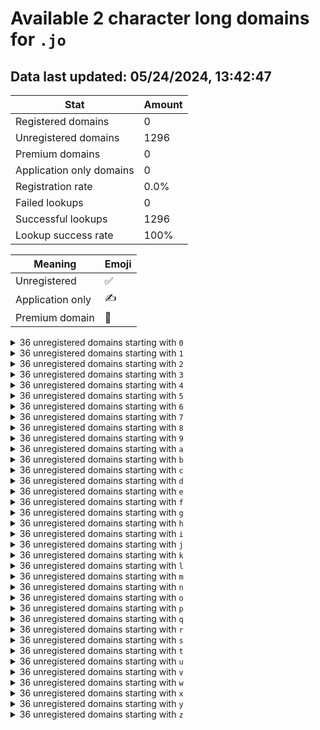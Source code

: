 # Available 2 character long domains for `.jo`

## Data last updated: 05/24/2024, 13:42:47

|Stat|Amount|
|--|--|
|Registered domains|0|
|Unregistered domains|1296|
|Premium domains|0|
|Application only domains|0|
|Registration rate|0.0%|
|Failed lookups|0|
|Successful lookups|1296|
|Lookup success rate|100%|


|Meaning|Emoji|
|--|--|
|Unregistered|:white_check_mark:|
|Application only|:writing_hand:|
|Premium domain|:gem:|

<details>
<summary>36 unregistered domains starting with <bold><code>0</code></bold></summary>

|Type|Domain|
|--|--|
|:white_check_mark:|`00.jo`|
|:white_check_mark:|`01.jo`|
|:white_check_mark:|`02.jo`|
|:white_check_mark:|`03.jo`|
|:white_check_mark:|`04.jo`|
|:white_check_mark:|`05.jo`|
|:white_check_mark:|`06.jo`|
|:white_check_mark:|`07.jo`|
|:white_check_mark:|`08.jo`|
|:white_check_mark:|`09.jo`|
|:white_check_mark:|`0a.jo`|
|:white_check_mark:|`0b.jo`|
|:white_check_mark:|`0c.jo`|
|:white_check_mark:|`0d.jo`|
|:white_check_mark:|`0e.jo`|
|:white_check_mark:|`0f.jo`|
|:white_check_mark:|`0g.jo`|
|:white_check_mark:|`0h.jo`|
|:white_check_mark:|`0i.jo`|
|:white_check_mark:|`0j.jo`|
|:white_check_mark:|`0k.jo`|
|:white_check_mark:|`0l.jo`|
|:white_check_mark:|`0m.jo`|
|:white_check_mark:|`0n.jo`|
|:white_check_mark:|`0o.jo`|
|:white_check_mark:|`0p.jo`|
|:white_check_mark:|`0q.jo`|
|:white_check_mark:|`0r.jo`|
|:white_check_mark:|`0s.jo`|
|:white_check_mark:|`0t.jo`|
|:white_check_mark:|`0u.jo`|
|:white_check_mark:|`0v.jo`|
|:white_check_mark:|`0w.jo`|
|:white_check_mark:|`0x.jo`|
|:white_check_mark:|`0y.jo`|
|:white_check_mark:|`0z.jo`|
</details>
<details>
<summary>36 unregistered domains starting with <bold><code>1</code></bold></summary>

|Type|Domain|
|--|--|
|:white_check_mark:|`10.jo`|
|:white_check_mark:|`11.jo`|
|:white_check_mark:|`12.jo`|
|:white_check_mark:|`13.jo`|
|:white_check_mark:|`14.jo`|
|:white_check_mark:|`15.jo`|
|:white_check_mark:|`16.jo`|
|:white_check_mark:|`17.jo`|
|:white_check_mark:|`18.jo`|
|:white_check_mark:|`19.jo`|
|:white_check_mark:|`1a.jo`|
|:white_check_mark:|`1b.jo`|
|:white_check_mark:|`1c.jo`|
|:white_check_mark:|`1d.jo`|
|:white_check_mark:|`1e.jo`|
|:white_check_mark:|`1f.jo`|
|:white_check_mark:|`1g.jo`|
|:white_check_mark:|`1h.jo`|
|:white_check_mark:|`1i.jo`|
|:white_check_mark:|`1j.jo`|
|:white_check_mark:|`1k.jo`|
|:white_check_mark:|`1l.jo`|
|:white_check_mark:|`1m.jo`|
|:white_check_mark:|`1n.jo`|
|:white_check_mark:|`1o.jo`|
|:white_check_mark:|`1p.jo`|
|:white_check_mark:|`1q.jo`|
|:white_check_mark:|`1r.jo`|
|:white_check_mark:|`1s.jo`|
|:white_check_mark:|`1t.jo`|
|:white_check_mark:|`1u.jo`|
|:white_check_mark:|`1v.jo`|
|:white_check_mark:|`1w.jo`|
|:white_check_mark:|`1x.jo`|
|:white_check_mark:|`1y.jo`|
|:white_check_mark:|`1z.jo`|
</details>
<details>
<summary>36 unregistered domains starting with <bold><code>2</code></bold></summary>

|Type|Domain|
|--|--|
|:white_check_mark:|`20.jo`|
|:white_check_mark:|`21.jo`|
|:white_check_mark:|`22.jo`|
|:white_check_mark:|`23.jo`|
|:white_check_mark:|`24.jo`|
|:white_check_mark:|`25.jo`|
|:white_check_mark:|`26.jo`|
|:white_check_mark:|`27.jo`|
|:white_check_mark:|`28.jo`|
|:white_check_mark:|`29.jo`|
|:white_check_mark:|`2a.jo`|
|:white_check_mark:|`2b.jo`|
|:white_check_mark:|`2c.jo`|
|:white_check_mark:|`2d.jo`|
|:white_check_mark:|`2e.jo`|
|:white_check_mark:|`2f.jo`|
|:white_check_mark:|`2g.jo`|
|:white_check_mark:|`2h.jo`|
|:white_check_mark:|`2i.jo`|
|:white_check_mark:|`2j.jo`|
|:white_check_mark:|`2k.jo`|
|:white_check_mark:|`2l.jo`|
|:white_check_mark:|`2m.jo`|
|:white_check_mark:|`2n.jo`|
|:white_check_mark:|`2o.jo`|
|:white_check_mark:|`2p.jo`|
|:white_check_mark:|`2q.jo`|
|:white_check_mark:|`2r.jo`|
|:white_check_mark:|`2s.jo`|
|:white_check_mark:|`2t.jo`|
|:white_check_mark:|`2u.jo`|
|:white_check_mark:|`2v.jo`|
|:white_check_mark:|`2w.jo`|
|:white_check_mark:|`2x.jo`|
|:white_check_mark:|`2y.jo`|
|:white_check_mark:|`2z.jo`|
</details>
<details>
<summary>36 unregistered domains starting with <bold><code>3</code></bold></summary>

|Type|Domain|
|--|--|
|:white_check_mark:|`30.jo`|
|:white_check_mark:|`31.jo`|
|:white_check_mark:|`32.jo`|
|:white_check_mark:|`33.jo`|
|:white_check_mark:|`34.jo`|
|:white_check_mark:|`35.jo`|
|:white_check_mark:|`36.jo`|
|:white_check_mark:|`37.jo`|
|:white_check_mark:|`38.jo`|
|:white_check_mark:|`39.jo`|
|:white_check_mark:|`3a.jo`|
|:white_check_mark:|`3b.jo`|
|:white_check_mark:|`3c.jo`|
|:white_check_mark:|`3d.jo`|
|:white_check_mark:|`3e.jo`|
|:white_check_mark:|`3f.jo`|
|:white_check_mark:|`3g.jo`|
|:white_check_mark:|`3h.jo`|
|:white_check_mark:|`3i.jo`|
|:white_check_mark:|`3j.jo`|
|:white_check_mark:|`3k.jo`|
|:white_check_mark:|`3l.jo`|
|:white_check_mark:|`3m.jo`|
|:white_check_mark:|`3n.jo`|
|:white_check_mark:|`3o.jo`|
|:white_check_mark:|`3p.jo`|
|:white_check_mark:|`3q.jo`|
|:white_check_mark:|`3r.jo`|
|:white_check_mark:|`3s.jo`|
|:white_check_mark:|`3t.jo`|
|:white_check_mark:|`3u.jo`|
|:white_check_mark:|`3v.jo`|
|:white_check_mark:|`3w.jo`|
|:white_check_mark:|`3x.jo`|
|:white_check_mark:|`3y.jo`|
|:white_check_mark:|`3z.jo`|
</details>
<details>
<summary>36 unregistered domains starting with <bold><code>4</code></bold></summary>

|Type|Domain|
|--|--|
|:white_check_mark:|`40.jo`|
|:white_check_mark:|`41.jo`|
|:white_check_mark:|`42.jo`|
|:white_check_mark:|`43.jo`|
|:white_check_mark:|`44.jo`|
|:white_check_mark:|`45.jo`|
|:white_check_mark:|`46.jo`|
|:white_check_mark:|`47.jo`|
|:white_check_mark:|`48.jo`|
|:white_check_mark:|`49.jo`|
|:white_check_mark:|`4a.jo`|
|:white_check_mark:|`4b.jo`|
|:white_check_mark:|`4c.jo`|
|:white_check_mark:|`4d.jo`|
|:white_check_mark:|`4e.jo`|
|:white_check_mark:|`4f.jo`|
|:white_check_mark:|`4g.jo`|
|:white_check_mark:|`4h.jo`|
|:white_check_mark:|`4i.jo`|
|:white_check_mark:|`4j.jo`|
|:white_check_mark:|`4k.jo`|
|:white_check_mark:|`4l.jo`|
|:white_check_mark:|`4m.jo`|
|:white_check_mark:|`4n.jo`|
|:white_check_mark:|`4o.jo`|
|:white_check_mark:|`4p.jo`|
|:white_check_mark:|`4q.jo`|
|:white_check_mark:|`4r.jo`|
|:white_check_mark:|`4s.jo`|
|:white_check_mark:|`4t.jo`|
|:white_check_mark:|`4u.jo`|
|:white_check_mark:|`4v.jo`|
|:white_check_mark:|`4w.jo`|
|:white_check_mark:|`4x.jo`|
|:white_check_mark:|`4y.jo`|
|:white_check_mark:|`4z.jo`|
</details>
<details>
<summary>36 unregistered domains starting with <bold><code>5</code></bold></summary>

|Type|Domain|
|--|--|
|:white_check_mark:|`50.jo`|
|:white_check_mark:|`51.jo`|
|:white_check_mark:|`52.jo`|
|:white_check_mark:|`53.jo`|
|:white_check_mark:|`54.jo`|
|:white_check_mark:|`55.jo`|
|:white_check_mark:|`56.jo`|
|:white_check_mark:|`57.jo`|
|:white_check_mark:|`58.jo`|
|:white_check_mark:|`59.jo`|
|:white_check_mark:|`5a.jo`|
|:white_check_mark:|`5b.jo`|
|:white_check_mark:|`5c.jo`|
|:white_check_mark:|`5d.jo`|
|:white_check_mark:|`5e.jo`|
|:white_check_mark:|`5f.jo`|
|:white_check_mark:|`5g.jo`|
|:white_check_mark:|`5h.jo`|
|:white_check_mark:|`5i.jo`|
|:white_check_mark:|`5j.jo`|
|:white_check_mark:|`5k.jo`|
|:white_check_mark:|`5l.jo`|
|:white_check_mark:|`5m.jo`|
|:white_check_mark:|`5n.jo`|
|:white_check_mark:|`5o.jo`|
|:white_check_mark:|`5p.jo`|
|:white_check_mark:|`5q.jo`|
|:white_check_mark:|`5r.jo`|
|:white_check_mark:|`5s.jo`|
|:white_check_mark:|`5t.jo`|
|:white_check_mark:|`5u.jo`|
|:white_check_mark:|`5v.jo`|
|:white_check_mark:|`5w.jo`|
|:white_check_mark:|`5x.jo`|
|:white_check_mark:|`5y.jo`|
|:white_check_mark:|`5z.jo`|
</details>
<details>
<summary>36 unregistered domains starting with <bold><code>6</code></bold></summary>

|Type|Domain|
|--|--|
|:white_check_mark:|`60.jo`|
|:white_check_mark:|`61.jo`|
|:white_check_mark:|`62.jo`|
|:white_check_mark:|`63.jo`|
|:white_check_mark:|`64.jo`|
|:white_check_mark:|`65.jo`|
|:white_check_mark:|`66.jo`|
|:white_check_mark:|`67.jo`|
|:white_check_mark:|`68.jo`|
|:white_check_mark:|`69.jo`|
|:white_check_mark:|`6a.jo`|
|:white_check_mark:|`6b.jo`|
|:white_check_mark:|`6c.jo`|
|:white_check_mark:|`6d.jo`|
|:white_check_mark:|`6e.jo`|
|:white_check_mark:|`6f.jo`|
|:white_check_mark:|`6g.jo`|
|:white_check_mark:|`6h.jo`|
|:white_check_mark:|`6i.jo`|
|:white_check_mark:|`6j.jo`|
|:white_check_mark:|`6k.jo`|
|:white_check_mark:|`6l.jo`|
|:white_check_mark:|`6m.jo`|
|:white_check_mark:|`6n.jo`|
|:white_check_mark:|`6o.jo`|
|:white_check_mark:|`6p.jo`|
|:white_check_mark:|`6q.jo`|
|:white_check_mark:|`6r.jo`|
|:white_check_mark:|`6s.jo`|
|:white_check_mark:|`6t.jo`|
|:white_check_mark:|`6u.jo`|
|:white_check_mark:|`6v.jo`|
|:white_check_mark:|`6w.jo`|
|:white_check_mark:|`6x.jo`|
|:white_check_mark:|`6y.jo`|
|:white_check_mark:|`6z.jo`|
</details>
<details>
<summary>36 unregistered domains starting with <bold><code>7</code></bold></summary>

|Type|Domain|
|--|--|
|:white_check_mark:|`70.jo`|
|:white_check_mark:|`71.jo`|
|:white_check_mark:|`72.jo`|
|:white_check_mark:|`73.jo`|
|:white_check_mark:|`74.jo`|
|:white_check_mark:|`75.jo`|
|:white_check_mark:|`76.jo`|
|:white_check_mark:|`77.jo`|
|:white_check_mark:|`78.jo`|
|:white_check_mark:|`79.jo`|
|:white_check_mark:|`7a.jo`|
|:white_check_mark:|`7b.jo`|
|:white_check_mark:|`7c.jo`|
|:white_check_mark:|`7d.jo`|
|:white_check_mark:|`7e.jo`|
|:white_check_mark:|`7f.jo`|
|:white_check_mark:|`7g.jo`|
|:white_check_mark:|`7h.jo`|
|:white_check_mark:|`7i.jo`|
|:white_check_mark:|`7j.jo`|
|:white_check_mark:|`7k.jo`|
|:white_check_mark:|`7l.jo`|
|:white_check_mark:|`7m.jo`|
|:white_check_mark:|`7n.jo`|
|:white_check_mark:|`7o.jo`|
|:white_check_mark:|`7p.jo`|
|:white_check_mark:|`7q.jo`|
|:white_check_mark:|`7r.jo`|
|:white_check_mark:|`7s.jo`|
|:white_check_mark:|`7t.jo`|
|:white_check_mark:|`7u.jo`|
|:white_check_mark:|`7v.jo`|
|:white_check_mark:|`7w.jo`|
|:white_check_mark:|`7x.jo`|
|:white_check_mark:|`7y.jo`|
|:white_check_mark:|`7z.jo`|
</details>
<details>
<summary>36 unregistered domains starting with <bold><code>8</code></bold></summary>

|Type|Domain|
|--|--|
|:white_check_mark:|`80.jo`|
|:white_check_mark:|`81.jo`|
|:white_check_mark:|`82.jo`|
|:white_check_mark:|`83.jo`|
|:white_check_mark:|`84.jo`|
|:white_check_mark:|`85.jo`|
|:white_check_mark:|`86.jo`|
|:white_check_mark:|`87.jo`|
|:white_check_mark:|`88.jo`|
|:white_check_mark:|`89.jo`|
|:white_check_mark:|`8a.jo`|
|:white_check_mark:|`8b.jo`|
|:white_check_mark:|`8c.jo`|
|:white_check_mark:|`8d.jo`|
|:white_check_mark:|`8e.jo`|
|:white_check_mark:|`8f.jo`|
|:white_check_mark:|`8g.jo`|
|:white_check_mark:|`8h.jo`|
|:white_check_mark:|`8i.jo`|
|:white_check_mark:|`8j.jo`|
|:white_check_mark:|`8k.jo`|
|:white_check_mark:|`8l.jo`|
|:white_check_mark:|`8m.jo`|
|:white_check_mark:|`8n.jo`|
|:white_check_mark:|`8o.jo`|
|:white_check_mark:|`8p.jo`|
|:white_check_mark:|`8q.jo`|
|:white_check_mark:|`8r.jo`|
|:white_check_mark:|`8s.jo`|
|:white_check_mark:|`8t.jo`|
|:white_check_mark:|`8u.jo`|
|:white_check_mark:|`8v.jo`|
|:white_check_mark:|`8w.jo`|
|:white_check_mark:|`8x.jo`|
|:white_check_mark:|`8y.jo`|
|:white_check_mark:|`8z.jo`|
</details>
<details>
<summary>36 unregistered domains starting with <bold><code>9</code></bold></summary>

|Type|Domain|
|--|--|
|:white_check_mark:|`90.jo`|
|:white_check_mark:|`91.jo`|
|:white_check_mark:|`92.jo`|
|:white_check_mark:|`93.jo`|
|:white_check_mark:|`94.jo`|
|:white_check_mark:|`95.jo`|
|:white_check_mark:|`96.jo`|
|:white_check_mark:|`97.jo`|
|:white_check_mark:|`98.jo`|
|:white_check_mark:|`99.jo`|
|:white_check_mark:|`9a.jo`|
|:white_check_mark:|`9b.jo`|
|:white_check_mark:|`9c.jo`|
|:white_check_mark:|`9d.jo`|
|:white_check_mark:|`9e.jo`|
|:white_check_mark:|`9f.jo`|
|:white_check_mark:|`9g.jo`|
|:white_check_mark:|`9h.jo`|
|:white_check_mark:|`9i.jo`|
|:white_check_mark:|`9j.jo`|
|:white_check_mark:|`9k.jo`|
|:white_check_mark:|`9l.jo`|
|:white_check_mark:|`9m.jo`|
|:white_check_mark:|`9n.jo`|
|:white_check_mark:|`9o.jo`|
|:white_check_mark:|`9p.jo`|
|:white_check_mark:|`9q.jo`|
|:white_check_mark:|`9r.jo`|
|:white_check_mark:|`9s.jo`|
|:white_check_mark:|`9t.jo`|
|:white_check_mark:|`9u.jo`|
|:white_check_mark:|`9v.jo`|
|:white_check_mark:|`9w.jo`|
|:white_check_mark:|`9x.jo`|
|:white_check_mark:|`9y.jo`|
|:white_check_mark:|`9z.jo`|
</details>
<details>
<summary>36 unregistered domains starting with <bold><code>a</code></bold></summary>

|Type|Domain|
|--|--|
|:white_check_mark:|`a0.jo`|
|:white_check_mark:|`a1.jo`|
|:white_check_mark:|`a2.jo`|
|:white_check_mark:|`a3.jo`|
|:white_check_mark:|`a4.jo`|
|:white_check_mark:|`a5.jo`|
|:white_check_mark:|`a6.jo`|
|:white_check_mark:|`a7.jo`|
|:white_check_mark:|`a8.jo`|
|:white_check_mark:|`a9.jo`|
|:white_check_mark:|`aa.jo`|
|:white_check_mark:|`ab.jo`|
|:white_check_mark:|`ac.jo`|
|:white_check_mark:|`ad.jo`|
|:white_check_mark:|`ae.jo`|
|:white_check_mark:|`af.jo`|
|:white_check_mark:|`ag.jo`|
|:white_check_mark:|`ah.jo`|
|:white_check_mark:|`ai.jo`|
|:white_check_mark:|`aj.jo`|
|:white_check_mark:|`ak.jo`|
|:white_check_mark:|`al.jo`|
|:white_check_mark:|`am.jo`|
|:white_check_mark:|`an.jo`|
|:white_check_mark:|`ao.jo`|
|:white_check_mark:|`ap.jo`|
|:white_check_mark:|`aq.jo`|
|:white_check_mark:|`ar.jo`|
|:white_check_mark:|`as.jo`|
|:white_check_mark:|`at.jo`|
|:white_check_mark:|`au.jo`|
|:white_check_mark:|`av.jo`|
|:white_check_mark:|`aw.jo`|
|:white_check_mark:|`ax.jo`|
|:white_check_mark:|`ay.jo`|
|:white_check_mark:|`az.jo`|
</details>
<details>
<summary>36 unregistered domains starting with <bold><code>b</code></bold></summary>

|Type|Domain|
|--|--|
|:white_check_mark:|`b0.jo`|
|:white_check_mark:|`b1.jo`|
|:white_check_mark:|`b2.jo`|
|:white_check_mark:|`b3.jo`|
|:white_check_mark:|`b4.jo`|
|:white_check_mark:|`b5.jo`|
|:white_check_mark:|`b6.jo`|
|:white_check_mark:|`b7.jo`|
|:white_check_mark:|`b8.jo`|
|:white_check_mark:|`b9.jo`|
|:white_check_mark:|`ba.jo`|
|:white_check_mark:|`bb.jo`|
|:white_check_mark:|`bc.jo`|
|:white_check_mark:|`bd.jo`|
|:white_check_mark:|`be.jo`|
|:white_check_mark:|`bf.jo`|
|:white_check_mark:|`bg.jo`|
|:white_check_mark:|`bh.jo`|
|:white_check_mark:|`bi.jo`|
|:white_check_mark:|`bj.jo`|
|:white_check_mark:|`bk.jo`|
|:white_check_mark:|`bl.jo`|
|:white_check_mark:|`bm.jo`|
|:white_check_mark:|`bn.jo`|
|:white_check_mark:|`bo.jo`|
|:white_check_mark:|`bp.jo`|
|:white_check_mark:|`bq.jo`|
|:white_check_mark:|`br.jo`|
|:white_check_mark:|`bs.jo`|
|:white_check_mark:|`bt.jo`|
|:white_check_mark:|`bu.jo`|
|:white_check_mark:|`bv.jo`|
|:white_check_mark:|`bw.jo`|
|:white_check_mark:|`bx.jo`|
|:white_check_mark:|`by.jo`|
|:white_check_mark:|`bz.jo`|
</details>
<details>
<summary>36 unregistered domains starting with <bold><code>c</code></bold></summary>

|Type|Domain|
|--|--|
|:white_check_mark:|`c0.jo`|
|:white_check_mark:|`c1.jo`|
|:white_check_mark:|`c2.jo`|
|:white_check_mark:|`c3.jo`|
|:white_check_mark:|`c4.jo`|
|:white_check_mark:|`c5.jo`|
|:white_check_mark:|`c6.jo`|
|:white_check_mark:|`c7.jo`|
|:white_check_mark:|`c8.jo`|
|:white_check_mark:|`c9.jo`|
|:white_check_mark:|`ca.jo`|
|:white_check_mark:|`cb.jo`|
|:white_check_mark:|`cc.jo`|
|:white_check_mark:|`cd.jo`|
|:white_check_mark:|`ce.jo`|
|:white_check_mark:|`cf.jo`|
|:white_check_mark:|`cg.jo`|
|:white_check_mark:|`ch.jo`|
|:white_check_mark:|`ci.jo`|
|:white_check_mark:|`cj.jo`|
|:white_check_mark:|`ck.jo`|
|:white_check_mark:|`cl.jo`|
|:white_check_mark:|`cm.jo`|
|:white_check_mark:|`cn.jo`|
|:white_check_mark:|`co.jo`|
|:white_check_mark:|`cp.jo`|
|:white_check_mark:|`cq.jo`|
|:white_check_mark:|`cr.jo`|
|:white_check_mark:|`cs.jo`|
|:white_check_mark:|`ct.jo`|
|:white_check_mark:|`cu.jo`|
|:white_check_mark:|`cv.jo`|
|:white_check_mark:|`cw.jo`|
|:white_check_mark:|`cx.jo`|
|:white_check_mark:|`cy.jo`|
|:white_check_mark:|`cz.jo`|
</details>
<details>
<summary>36 unregistered domains starting with <bold><code>d</code></bold></summary>

|Type|Domain|
|--|--|
|:white_check_mark:|`d0.jo`|
|:white_check_mark:|`d1.jo`|
|:white_check_mark:|`d2.jo`|
|:white_check_mark:|`d3.jo`|
|:white_check_mark:|`d4.jo`|
|:white_check_mark:|`d5.jo`|
|:white_check_mark:|`d6.jo`|
|:white_check_mark:|`d7.jo`|
|:white_check_mark:|`d8.jo`|
|:white_check_mark:|`d9.jo`|
|:white_check_mark:|`da.jo`|
|:white_check_mark:|`db.jo`|
|:white_check_mark:|`dc.jo`|
|:white_check_mark:|`dd.jo`|
|:white_check_mark:|`de.jo`|
|:white_check_mark:|`df.jo`|
|:white_check_mark:|`dg.jo`|
|:white_check_mark:|`dh.jo`|
|:white_check_mark:|`di.jo`|
|:white_check_mark:|`dj.jo`|
|:white_check_mark:|`dk.jo`|
|:white_check_mark:|`dl.jo`|
|:white_check_mark:|`dm.jo`|
|:white_check_mark:|`dn.jo`|
|:white_check_mark:|`do.jo`|
|:white_check_mark:|`dp.jo`|
|:white_check_mark:|`dq.jo`|
|:white_check_mark:|`dr.jo`|
|:white_check_mark:|`ds.jo`|
|:white_check_mark:|`dt.jo`|
|:white_check_mark:|`du.jo`|
|:white_check_mark:|`dv.jo`|
|:white_check_mark:|`dw.jo`|
|:white_check_mark:|`dx.jo`|
|:white_check_mark:|`dy.jo`|
|:white_check_mark:|`dz.jo`|
</details>
<details>
<summary>36 unregistered domains starting with <bold><code>e</code></bold></summary>

|Type|Domain|
|--|--|
|:white_check_mark:|`e0.jo`|
|:white_check_mark:|`e1.jo`|
|:white_check_mark:|`e2.jo`|
|:white_check_mark:|`e3.jo`|
|:white_check_mark:|`e4.jo`|
|:white_check_mark:|`e5.jo`|
|:white_check_mark:|`e6.jo`|
|:white_check_mark:|`e7.jo`|
|:white_check_mark:|`e8.jo`|
|:white_check_mark:|`e9.jo`|
|:white_check_mark:|`ea.jo`|
|:white_check_mark:|`eb.jo`|
|:white_check_mark:|`ec.jo`|
|:white_check_mark:|`ed.jo`|
|:white_check_mark:|`ee.jo`|
|:white_check_mark:|`ef.jo`|
|:white_check_mark:|`eg.jo`|
|:white_check_mark:|`eh.jo`|
|:white_check_mark:|`ei.jo`|
|:white_check_mark:|`ej.jo`|
|:white_check_mark:|`ek.jo`|
|:white_check_mark:|`el.jo`|
|:white_check_mark:|`em.jo`|
|:white_check_mark:|`en.jo`|
|:white_check_mark:|`eo.jo`|
|:white_check_mark:|`ep.jo`|
|:white_check_mark:|`eq.jo`|
|:white_check_mark:|`er.jo`|
|:white_check_mark:|`es.jo`|
|:white_check_mark:|`et.jo`|
|:white_check_mark:|`eu.jo`|
|:white_check_mark:|`ev.jo`|
|:white_check_mark:|`ew.jo`|
|:white_check_mark:|`ex.jo`|
|:white_check_mark:|`ey.jo`|
|:white_check_mark:|`ez.jo`|
</details>
<details>
<summary>36 unregistered domains starting with <bold><code>f</code></bold></summary>

|Type|Domain|
|--|--|
|:white_check_mark:|`f0.jo`|
|:white_check_mark:|`f1.jo`|
|:white_check_mark:|`f2.jo`|
|:white_check_mark:|`f3.jo`|
|:white_check_mark:|`f4.jo`|
|:white_check_mark:|`f5.jo`|
|:white_check_mark:|`f6.jo`|
|:white_check_mark:|`f7.jo`|
|:white_check_mark:|`f8.jo`|
|:white_check_mark:|`f9.jo`|
|:white_check_mark:|`fa.jo`|
|:white_check_mark:|`fb.jo`|
|:white_check_mark:|`fc.jo`|
|:white_check_mark:|`fd.jo`|
|:white_check_mark:|`fe.jo`|
|:white_check_mark:|`ff.jo`|
|:white_check_mark:|`fg.jo`|
|:white_check_mark:|`fh.jo`|
|:white_check_mark:|`fi.jo`|
|:white_check_mark:|`fj.jo`|
|:white_check_mark:|`fk.jo`|
|:white_check_mark:|`fl.jo`|
|:white_check_mark:|`fm.jo`|
|:white_check_mark:|`fn.jo`|
|:white_check_mark:|`fo.jo`|
|:white_check_mark:|`fp.jo`|
|:white_check_mark:|`fq.jo`|
|:white_check_mark:|`fr.jo`|
|:white_check_mark:|`fs.jo`|
|:white_check_mark:|`ft.jo`|
|:white_check_mark:|`fu.jo`|
|:white_check_mark:|`fv.jo`|
|:white_check_mark:|`fw.jo`|
|:white_check_mark:|`fx.jo`|
|:white_check_mark:|`fy.jo`|
|:white_check_mark:|`fz.jo`|
</details>
<details>
<summary>36 unregistered domains starting with <bold><code>g</code></bold></summary>

|Type|Domain|
|--|--|
|:white_check_mark:|`g0.jo`|
|:white_check_mark:|`g1.jo`|
|:white_check_mark:|`g2.jo`|
|:white_check_mark:|`g3.jo`|
|:white_check_mark:|`g4.jo`|
|:white_check_mark:|`g5.jo`|
|:white_check_mark:|`g6.jo`|
|:white_check_mark:|`g7.jo`|
|:white_check_mark:|`g8.jo`|
|:white_check_mark:|`g9.jo`|
|:white_check_mark:|`ga.jo`|
|:white_check_mark:|`gb.jo`|
|:white_check_mark:|`gc.jo`|
|:white_check_mark:|`gd.jo`|
|:white_check_mark:|`ge.jo`|
|:white_check_mark:|`gf.jo`|
|:white_check_mark:|`gg.jo`|
|:white_check_mark:|`gh.jo`|
|:white_check_mark:|`gi.jo`|
|:white_check_mark:|`gj.jo`|
|:white_check_mark:|`gk.jo`|
|:white_check_mark:|`gl.jo`|
|:white_check_mark:|`gm.jo`|
|:white_check_mark:|`gn.jo`|
|:white_check_mark:|`go.jo`|
|:white_check_mark:|`gp.jo`|
|:white_check_mark:|`gq.jo`|
|:white_check_mark:|`gr.jo`|
|:white_check_mark:|`gs.jo`|
|:white_check_mark:|`gt.jo`|
|:white_check_mark:|`gu.jo`|
|:white_check_mark:|`gv.jo`|
|:white_check_mark:|`gw.jo`|
|:white_check_mark:|`gx.jo`|
|:white_check_mark:|`gy.jo`|
|:white_check_mark:|`gz.jo`|
</details>
<details>
<summary>36 unregistered domains starting with <bold><code>h</code></bold></summary>

|Type|Domain|
|--|--|
|:white_check_mark:|`h0.jo`|
|:white_check_mark:|`h1.jo`|
|:white_check_mark:|`h2.jo`|
|:white_check_mark:|`h3.jo`|
|:white_check_mark:|`h4.jo`|
|:white_check_mark:|`h5.jo`|
|:white_check_mark:|`h6.jo`|
|:white_check_mark:|`h7.jo`|
|:white_check_mark:|`h8.jo`|
|:white_check_mark:|`h9.jo`|
|:white_check_mark:|`ha.jo`|
|:white_check_mark:|`hb.jo`|
|:white_check_mark:|`hc.jo`|
|:white_check_mark:|`hd.jo`|
|:white_check_mark:|`he.jo`|
|:white_check_mark:|`hf.jo`|
|:white_check_mark:|`hg.jo`|
|:white_check_mark:|`hh.jo`|
|:white_check_mark:|`hi.jo`|
|:white_check_mark:|`hj.jo`|
|:white_check_mark:|`hk.jo`|
|:white_check_mark:|`hl.jo`|
|:white_check_mark:|`hm.jo`|
|:white_check_mark:|`hn.jo`|
|:white_check_mark:|`ho.jo`|
|:white_check_mark:|`hp.jo`|
|:white_check_mark:|`hq.jo`|
|:white_check_mark:|`hr.jo`|
|:white_check_mark:|`hs.jo`|
|:white_check_mark:|`ht.jo`|
|:white_check_mark:|`hu.jo`|
|:white_check_mark:|`hv.jo`|
|:white_check_mark:|`hw.jo`|
|:white_check_mark:|`hx.jo`|
|:white_check_mark:|`hy.jo`|
|:white_check_mark:|`hz.jo`|
</details>
<details>
<summary>36 unregistered domains starting with <bold><code>i</code></bold></summary>

|Type|Domain|
|--|--|
|:white_check_mark:|`i0.jo`|
|:white_check_mark:|`i1.jo`|
|:white_check_mark:|`i2.jo`|
|:white_check_mark:|`i3.jo`|
|:white_check_mark:|`i4.jo`|
|:white_check_mark:|`i5.jo`|
|:white_check_mark:|`i6.jo`|
|:white_check_mark:|`i7.jo`|
|:white_check_mark:|`i8.jo`|
|:white_check_mark:|`i9.jo`|
|:white_check_mark:|`ia.jo`|
|:white_check_mark:|`ib.jo`|
|:white_check_mark:|`ic.jo`|
|:white_check_mark:|`id.jo`|
|:white_check_mark:|`ie.jo`|
|:white_check_mark:|`if.jo`|
|:white_check_mark:|`ig.jo`|
|:white_check_mark:|`ih.jo`|
|:white_check_mark:|`ii.jo`|
|:white_check_mark:|`ij.jo`|
|:white_check_mark:|`ik.jo`|
|:white_check_mark:|`il.jo`|
|:white_check_mark:|`im.jo`|
|:white_check_mark:|`in.jo`|
|:white_check_mark:|`io.jo`|
|:white_check_mark:|`ip.jo`|
|:white_check_mark:|`iq.jo`|
|:white_check_mark:|`ir.jo`|
|:white_check_mark:|`is.jo`|
|:white_check_mark:|`it.jo`|
|:white_check_mark:|`iu.jo`|
|:white_check_mark:|`iv.jo`|
|:white_check_mark:|`iw.jo`|
|:white_check_mark:|`ix.jo`|
|:white_check_mark:|`iy.jo`|
|:white_check_mark:|`iz.jo`|
</details>
<details>
<summary>36 unregistered domains starting with <bold><code>j</code></bold></summary>

|Type|Domain|
|--|--|
|:white_check_mark:|`j0.jo`|
|:white_check_mark:|`j1.jo`|
|:white_check_mark:|`j2.jo`|
|:white_check_mark:|`j3.jo`|
|:white_check_mark:|`j4.jo`|
|:white_check_mark:|`j5.jo`|
|:white_check_mark:|`j6.jo`|
|:white_check_mark:|`j7.jo`|
|:white_check_mark:|`j8.jo`|
|:white_check_mark:|`j9.jo`|
|:white_check_mark:|`ja.jo`|
|:white_check_mark:|`jb.jo`|
|:white_check_mark:|`jc.jo`|
|:white_check_mark:|`jd.jo`|
|:white_check_mark:|`je.jo`|
|:white_check_mark:|`jf.jo`|
|:white_check_mark:|`jg.jo`|
|:white_check_mark:|`jh.jo`|
|:white_check_mark:|`ji.jo`|
|:white_check_mark:|`jj.jo`|
|:white_check_mark:|`jk.jo`|
|:white_check_mark:|`jl.jo`|
|:white_check_mark:|`jm.jo`|
|:white_check_mark:|`jn.jo`|
|:white_check_mark:|`jo.jo`|
|:white_check_mark:|`jp.jo`|
|:white_check_mark:|`jq.jo`|
|:white_check_mark:|`jr.jo`|
|:white_check_mark:|`js.jo`|
|:white_check_mark:|`jt.jo`|
|:white_check_mark:|`ju.jo`|
|:white_check_mark:|`jv.jo`|
|:white_check_mark:|`jw.jo`|
|:white_check_mark:|`jx.jo`|
|:white_check_mark:|`jy.jo`|
|:white_check_mark:|`jz.jo`|
</details>
<details>
<summary>36 unregistered domains starting with <bold><code>k</code></bold></summary>

|Type|Domain|
|--|--|
|:white_check_mark:|`k0.jo`|
|:white_check_mark:|`k1.jo`|
|:white_check_mark:|`k2.jo`|
|:white_check_mark:|`k3.jo`|
|:white_check_mark:|`k4.jo`|
|:white_check_mark:|`k5.jo`|
|:white_check_mark:|`k6.jo`|
|:white_check_mark:|`k7.jo`|
|:white_check_mark:|`k8.jo`|
|:white_check_mark:|`k9.jo`|
|:white_check_mark:|`ka.jo`|
|:white_check_mark:|`kb.jo`|
|:white_check_mark:|`kc.jo`|
|:white_check_mark:|`kd.jo`|
|:white_check_mark:|`ke.jo`|
|:white_check_mark:|`kf.jo`|
|:white_check_mark:|`kg.jo`|
|:white_check_mark:|`kh.jo`|
|:white_check_mark:|`ki.jo`|
|:white_check_mark:|`kj.jo`|
|:white_check_mark:|`kk.jo`|
|:white_check_mark:|`kl.jo`|
|:white_check_mark:|`km.jo`|
|:white_check_mark:|`kn.jo`|
|:white_check_mark:|`ko.jo`|
|:white_check_mark:|`kp.jo`|
|:white_check_mark:|`kq.jo`|
|:white_check_mark:|`kr.jo`|
|:white_check_mark:|`ks.jo`|
|:white_check_mark:|`kt.jo`|
|:white_check_mark:|`ku.jo`|
|:white_check_mark:|`kv.jo`|
|:white_check_mark:|`kw.jo`|
|:white_check_mark:|`kx.jo`|
|:white_check_mark:|`ky.jo`|
|:white_check_mark:|`kz.jo`|
</details>
<details>
<summary>36 unregistered domains starting with <bold><code>l</code></bold></summary>

|Type|Domain|
|--|--|
|:white_check_mark:|`l0.jo`|
|:white_check_mark:|`l1.jo`|
|:white_check_mark:|`l2.jo`|
|:white_check_mark:|`l3.jo`|
|:white_check_mark:|`l4.jo`|
|:white_check_mark:|`l5.jo`|
|:white_check_mark:|`l6.jo`|
|:white_check_mark:|`l7.jo`|
|:white_check_mark:|`l8.jo`|
|:white_check_mark:|`l9.jo`|
|:white_check_mark:|`la.jo`|
|:white_check_mark:|`lb.jo`|
|:white_check_mark:|`lc.jo`|
|:white_check_mark:|`ld.jo`|
|:white_check_mark:|`le.jo`|
|:white_check_mark:|`lf.jo`|
|:white_check_mark:|`lg.jo`|
|:white_check_mark:|`lh.jo`|
|:white_check_mark:|`li.jo`|
|:white_check_mark:|`lj.jo`|
|:white_check_mark:|`lk.jo`|
|:white_check_mark:|`ll.jo`|
|:white_check_mark:|`lm.jo`|
|:white_check_mark:|`ln.jo`|
|:white_check_mark:|`lo.jo`|
|:white_check_mark:|`lp.jo`|
|:white_check_mark:|`lq.jo`|
|:white_check_mark:|`lr.jo`|
|:white_check_mark:|`ls.jo`|
|:white_check_mark:|`lt.jo`|
|:white_check_mark:|`lu.jo`|
|:white_check_mark:|`lv.jo`|
|:white_check_mark:|`lw.jo`|
|:white_check_mark:|`lx.jo`|
|:white_check_mark:|`ly.jo`|
|:white_check_mark:|`lz.jo`|
</details>
<details>
<summary>36 unregistered domains starting with <bold><code>m</code></bold></summary>

|Type|Domain|
|--|--|
|:white_check_mark:|`m0.jo`|
|:white_check_mark:|`m1.jo`|
|:white_check_mark:|`m2.jo`|
|:white_check_mark:|`m3.jo`|
|:white_check_mark:|`m4.jo`|
|:white_check_mark:|`m5.jo`|
|:white_check_mark:|`m6.jo`|
|:white_check_mark:|`m7.jo`|
|:white_check_mark:|`m8.jo`|
|:white_check_mark:|`m9.jo`|
|:white_check_mark:|`ma.jo`|
|:white_check_mark:|`mb.jo`|
|:white_check_mark:|`mc.jo`|
|:white_check_mark:|`md.jo`|
|:white_check_mark:|`me.jo`|
|:white_check_mark:|`mf.jo`|
|:white_check_mark:|`mg.jo`|
|:white_check_mark:|`mh.jo`|
|:white_check_mark:|`mi.jo`|
|:white_check_mark:|`mj.jo`|
|:white_check_mark:|`mk.jo`|
|:white_check_mark:|`ml.jo`|
|:white_check_mark:|`mm.jo`|
|:white_check_mark:|`mn.jo`|
|:white_check_mark:|`mo.jo`|
|:white_check_mark:|`mp.jo`|
|:white_check_mark:|`mq.jo`|
|:white_check_mark:|`mr.jo`|
|:white_check_mark:|`ms.jo`|
|:white_check_mark:|`mt.jo`|
|:white_check_mark:|`mu.jo`|
|:white_check_mark:|`mv.jo`|
|:white_check_mark:|`mw.jo`|
|:white_check_mark:|`mx.jo`|
|:white_check_mark:|`my.jo`|
|:white_check_mark:|`mz.jo`|
</details>
<details>
<summary>36 unregistered domains starting with <bold><code>n</code></bold></summary>

|Type|Domain|
|--|--|
|:white_check_mark:|`n0.jo`|
|:white_check_mark:|`n1.jo`|
|:white_check_mark:|`n2.jo`|
|:white_check_mark:|`n3.jo`|
|:white_check_mark:|`n4.jo`|
|:white_check_mark:|`n5.jo`|
|:white_check_mark:|`n6.jo`|
|:white_check_mark:|`n7.jo`|
|:white_check_mark:|`n8.jo`|
|:white_check_mark:|`n9.jo`|
|:white_check_mark:|`na.jo`|
|:white_check_mark:|`nb.jo`|
|:white_check_mark:|`nc.jo`|
|:white_check_mark:|`nd.jo`|
|:white_check_mark:|`ne.jo`|
|:white_check_mark:|`nf.jo`|
|:white_check_mark:|`ng.jo`|
|:white_check_mark:|`nh.jo`|
|:white_check_mark:|`ni.jo`|
|:white_check_mark:|`nj.jo`|
|:white_check_mark:|`nk.jo`|
|:white_check_mark:|`nl.jo`|
|:white_check_mark:|`nm.jo`|
|:white_check_mark:|`nn.jo`|
|:white_check_mark:|`no.jo`|
|:white_check_mark:|`np.jo`|
|:white_check_mark:|`nq.jo`|
|:white_check_mark:|`nr.jo`|
|:white_check_mark:|`ns.jo`|
|:white_check_mark:|`nt.jo`|
|:white_check_mark:|`nu.jo`|
|:white_check_mark:|`nv.jo`|
|:white_check_mark:|`nw.jo`|
|:white_check_mark:|`nx.jo`|
|:white_check_mark:|`ny.jo`|
|:white_check_mark:|`nz.jo`|
</details>
<details>
<summary>36 unregistered domains starting with <bold><code>o</code></bold></summary>

|Type|Domain|
|--|--|
|:white_check_mark:|`o0.jo`|
|:white_check_mark:|`o1.jo`|
|:white_check_mark:|`o2.jo`|
|:white_check_mark:|`o3.jo`|
|:white_check_mark:|`o4.jo`|
|:white_check_mark:|`o5.jo`|
|:white_check_mark:|`o6.jo`|
|:white_check_mark:|`o7.jo`|
|:white_check_mark:|`o8.jo`|
|:white_check_mark:|`o9.jo`|
|:white_check_mark:|`oa.jo`|
|:white_check_mark:|`ob.jo`|
|:white_check_mark:|`oc.jo`|
|:white_check_mark:|`od.jo`|
|:white_check_mark:|`oe.jo`|
|:white_check_mark:|`of.jo`|
|:white_check_mark:|`og.jo`|
|:white_check_mark:|`oh.jo`|
|:white_check_mark:|`oi.jo`|
|:white_check_mark:|`oj.jo`|
|:white_check_mark:|`ok.jo`|
|:white_check_mark:|`ol.jo`|
|:white_check_mark:|`om.jo`|
|:white_check_mark:|`on.jo`|
|:white_check_mark:|`oo.jo`|
|:white_check_mark:|`op.jo`|
|:white_check_mark:|`oq.jo`|
|:white_check_mark:|`or.jo`|
|:white_check_mark:|`os.jo`|
|:white_check_mark:|`ot.jo`|
|:white_check_mark:|`ou.jo`|
|:white_check_mark:|`ov.jo`|
|:white_check_mark:|`ow.jo`|
|:white_check_mark:|`ox.jo`|
|:white_check_mark:|`oy.jo`|
|:white_check_mark:|`oz.jo`|
</details>
<details>
<summary>36 unregistered domains starting with <bold><code>p</code></bold></summary>

|Type|Domain|
|--|--|
|:white_check_mark:|`p0.jo`|
|:white_check_mark:|`p1.jo`|
|:white_check_mark:|`p2.jo`|
|:white_check_mark:|`p3.jo`|
|:white_check_mark:|`p4.jo`|
|:white_check_mark:|`p5.jo`|
|:white_check_mark:|`p6.jo`|
|:white_check_mark:|`p7.jo`|
|:white_check_mark:|`p8.jo`|
|:white_check_mark:|`p9.jo`|
|:white_check_mark:|`pa.jo`|
|:white_check_mark:|`pb.jo`|
|:white_check_mark:|`pc.jo`|
|:white_check_mark:|`pd.jo`|
|:white_check_mark:|`pe.jo`|
|:white_check_mark:|`pf.jo`|
|:white_check_mark:|`pg.jo`|
|:white_check_mark:|`ph.jo`|
|:white_check_mark:|`pi.jo`|
|:white_check_mark:|`pj.jo`|
|:white_check_mark:|`pk.jo`|
|:white_check_mark:|`pl.jo`|
|:white_check_mark:|`pm.jo`|
|:white_check_mark:|`pn.jo`|
|:white_check_mark:|`po.jo`|
|:white_check_mark:|`pp.jo`|
|:white_check_mark:|`pq.jo`|
|:white_check_mark:|`pr.jo`|
|:white_check_mark:|`ps.jo`|
|:white_check_mark:|`pt.jo`|
|:white_check_mark:|`pu.jo`|
|:white_check_mark:|`pv.jo`|
|:white_check_mark:|`pw.jo`|
|:white_check_mark:|`px.jo`|
|:white_check_mark:|`py.jo`|
|:white_check_mark:|`pz.jo`|
</details>
<details>
<summary>36 unregistered domains starting with <bold><code>q</code></bold></summary>

|Type|Domain|
|--|--|
|:white_check_mark:|`q0.jo`|
|:white_check_mark:|`q1.jo`|
|:white_check_mark:|`q2.jo`|
|:white_check_mark:|`q3.jo`|
|:white_check_mark:|`q4.jo`|
|:white_check_mark:|`q5.jo`|
|:white_check_mark:|`q6.jo`|
|:white_check_mark:|`q7.jo`|
|:white_check_mark:|`q8.jo`|
|:white_check_mark:|`q9.jo`|
|:white_check_mark:|`qa.jo`|
|:white_check_mark:|`qb.jo`|
|:white_check_mark:|`qc.jo`|
|:white_check_mark:|`qd.jo`|
|:white_check_mark:|`qe.jo`|
|:white_check_mark:|`qf.jo`|
|:white_check_mark:|`qg.jo`|
|:white_check_mark:|`qh.jo`|
|:white_check_mark:|`qi.jo`|
|:white_check_mark:|`qj.jo`|
|:white_check_mark:|`qk.jo`|
|:white_check_mark:|`ql.jo`|
|:white_check_mark:|`qm.jo`|
|:white_check_mark:|`qn.jo`|
|:white_check_mark:|`qo.jo`|
|:white_check_mark:|`qp.jo`|
|:white_check_mark:|`qq.jo`|
|:white_check_mark:|`qr.jo`|
|:white_check_mark:|`qs.jo`|
|:white_check_mark:|`qt.jo`|
|:white_check_mark:|`qu.jo`|
|:white_check_mark:|`qv.jo`|
|:white_check_mark:|`qw.jo`|
|:white_check_mark:|`qx.jo`|
|:white_check_mark:|`qy.jo`|
|:white_check_mark:|`qz.jo`|
</details>
<details>
<summary>36 unregistered domains starting with <bold><code>r</code></bold></summary>

|Type|Domain|
|--|--|
|:white_check_mark:|`r0.jo`|
|:white_check_mark:|`r1.jo`|
|:white_check_mark:|`r2.jo`|
|:white_check_mark:|`r3.jo`|
|:white_check_mark:|`r4.jo`|
|:white_check_mark:|`r5.jo`|
|:white_check_mark:|`r6.jo`|
|:white_check_mark:|`r7.jo`|
|:white_check_mark:|`r8.jo`|
|:white_check_mark:|`r9.jo`|
|:white_check_mark:|`ra.jo`|
|:white_check_mark:|`rb.jo`|
|:white_check_mark:|`rc.jo`|
|:white_check_mark:|`rd.jo`|
|:white_check_mark:|`re.jo`|
|:white_check_mark:|`rf.jo`|
|:white_check_mark:|`rg.jo`|
|:white_check_mark:|`rh.jo`|
|:white_check_mark:|`ri.jo`|
|:white_check_mark:|`rj.jo`|
|:white_check_mark:|`rk.jo`|
|:white_check_mark:|`rl.jo`|
|:white_check_mark:|`rm.jo`|
|:white_check_mark:|`rn.jo`|
|:white_check_mark:|`ro.jo`|
|:white_check_mark:|`rp.jo`|
|:white_check_mark:|`rq.jo`|
|:white_check_mark:|`rr.jo`|
|:white_check_mark:|`rs.jo`|
|:white_check_mark:|`rt.jo`|
|:white_check_mark:|`ru.jo`|
|:white_check_mark:|`rv.jo`|
|:white_check_mark:|`rw.jo`|
|:white_check_mark:|`rx.jo`|
|:white_check_mark:|`ry.jo`|
|:white_check_mark:|`rz.jo`|
</details>
<details>
<summary>36 unregistered domains starting with <bold><code>s</code></bold></summary>

|Type|Domain|
|--|--|
|:white_check_mark:|`s0.jo`|
|:white_check_mark:|`s1.jo`|
|:white_check_mark:|`s2.jo`|
|:white_check_mark:|`s3.jo`|
|:white_check_mark:|`s4.jo`|
|:white_check_mark:|`s5.jo`|
|:white_check_mark:|`s6.jo`|
|:white_check_mark:|`s7.jo`|
|:white_check_mark:|`s8.jo`|
|:white_check_mark:|`s9.jo`|
|:white_check_mark:|`sa.jo`|
|:white_check_mark:|`sb.jo`|
|:white_check_mark:|`sc.jo`|
|:white_check_mark:|`sd.jo`|
|:white_check_mark:|`se.jo`|
|:white_check_mark:|`sf.jo`|
|:white_check_mark:|`sg.jo`|
|:white_check_mark:|`sh.jo`|
|:white_check_mark:|`si.jo`|
|:white_check_mark:|`sj.jo`|
|:white_check_mark:|`sk.jo`|
|:white_check_mark:|`sl.jo`|
|:white_check_mark:|`sm.jo`|
|:white_check_mark:|`sn.jo`|
|:white_check_mark:|`so.jo`|
|:white_check_mark:|`sp.jo`|
|:white_check_mark:|`sq.jo`|
|:white_check_mark:|`sr.jo`|
|:white_check_mark:|`ss.jo`|
|:white_check_mark:|`st.jo`|
|:white_check_mark:|`su.jo`|
|:white_check_mark:|`sv.jo`|
|:white_check_mark:|`sw.jo`|
|:white_check_mark:|`sx.jo`|
|:white_check_mark:|`sy.jo`|
|:white_check_mark:|`sz.jo`|
</details>
<details>
<summary>36 unregistered domains starting with <bold><code>t</code></bold></summary>

|Type|Domain|
|--|--|
|:white_check_mark:|`t0.jo`|
|:white_check_mark:|`t1.jo`|
|:white_check_mark:|`t2.jo`|
|:white_check_mark:|`t3.jo`|
|:white_check_mark:|`t4.jo`|
|:white_check_mark:|`t5.jo`|
|:white_check_mark:|`t6.jo`|
|:white_check_mark:|`t7.jo`|
|:white_check_mark:|`t8.jo`|
|:white_check_mark:|`t9.jo`|
|:white_check_mark:|`ta.jo`|
|:white_check_mark:|`tb.jo`|
|:white_check_mark:|`tc.jo`|
|:white_check_mark:|`td.jo`|
|:white_check_mark:|`te.jo`|
|:white_check_mark:|`tf.jo`|
|:white_check_mark:|`tg.jo`|
|:white_check_mark:|`th.jo`|
|:white_check_mark:|`ti.jo`|
|:white_check_mark:|`tj.jo`|
|:white_check_mark:|`tk.jo`|
|:white_check_mark:|`tl.jo`|
|:white_check_mark:|`tm.jo`|
|:white_check_mark:|`tn.jo`|
|:white_check_mark:|`to.jo`|
|:white_check_mark:|`tp.jo`|
|:white_check_mark:|`tq.jo`|
|:white_check_mark:|`tr.jo`|
|:white_check_mark:|`ts.jo`|
|:white_check_mark:|`tt.jo`|
|:white_check_mark:|`tu.jo`|
|:white_check_mark:|`tv.jo`|
|:white_check_mark:|`tw.jo`|
|:white_check_mark:|`tx.jo`|
|:white_check_mark:|`ty.jo`|
|:white_check_mark:|`tz.jo`|
</details>
<details>
<summary>36 unregistered domains starting with <bold><code>u</code></bold></summary>

|Type|Domain|
|--|--|
|:white_check_mark:|`u0.jo`|
|:white_check_mark:|`u1.jo`|
|:white_check_mark:|`u2.jo`|
|:white_check_mark:|`u3.jo`|
|:white_check_mark:|`u4.jo`|
|:white_check_mark:|`u5.jo`|
|:white_check_mark:|`u6.jo`|
|:white_check_mark:|`u7.jo`|
|:white_check_mark:|`u8.jo`|
|:white_check_mark:|`u9.jo`|
|:white_check_mark:|`ua.jo`|
|:white_check_mark:|`ub.jo`|
|:white_check_mark:|`uc.jo`|
|:white_check_mark:|`ud.jo`|
|:white_check_mark:|`ue.jo`|
|:white_check_mark:|`uf.jo`|
|:white_check_mark:|`ug.jo`|
|:white_check_mark:|`uh.jo`|
|:white_check_mark:|`ui.jo`|
|:white_check_mark:|`uj.jo`|
|:white_check_mark:|`uk.jo`|
|:white_check_mark:|`ul.jo`|
|:white_check_mark:|`um.jo`|
|:white_check_mark:|`un.jo`|
|:white_check_mark:|`uo.jo`|
|:white_check_mark:|`up.jo`|
|:white_check_mark:|`uq.jo`|
|:white_check_mark:|`ur.jo`|
|:white_check_mark:|`us.jo`|
|:white_check_mark:|`ut.jo`|
|:white_check_mark:|`uu.jo`|
|:white_check_mark:|`uv.jo`|
|:white_check_mark:|`uw.jo`|
|:white_check_mark:|`ux.jo`|
|:white_check_mark:|`uy.jo`|
|:white_check_mark:|`uz.jo`|
</details>
<details>
<summary>36 unregistered domains starting with <bold><code>v</code></bold></summary>

|Type|Domain|
|--|--|
|:white_check_mark:|`v0.jo`|
|:white_check_mark:|`v1.jo`|
|:white_check_mark:|`v2.jo`|
|:white_check_mark:|`v3.jo`|
|:white_check_mark:|`v4.jo`|
|:white_check_mark:|`v5.jo`|
|:white_check_mark:|`v6.jo`|
|:white_check_mark:|`v7.jo`|
|:white_check_mark:|`v8.jo`|
|:white_check_mark:|`v9.jo`|
|:white_check_mark:|`va.jo`|
|:white_check_mark:|`vb.jo`|
|:white_check_mark:|`vc.jo`|
|:white_check_mark:|`vd.jo`|
|:white_check_mark:|`ve.jo`|
|:white_check_mark:|`vf.jo`|
|:white_check_mark:|`vg.jo`|
|:white_check_mark:|`vh.jo`|
|:white_check_mark:|`vi.jo`|
|:white_check_mark:|`vj.jo`|
|:white_check_mark:|`vk.jo`|
|:white_check_mark:|`vl.jo`|
|:white_check_mark:|`vm.jo`|
|:white_check_mark:|`vn.jo`|
|:white_check_mark:|`vo.jo`|
|:white_check_mark:|`vp.jo`|
|:white_check_mark:|`vq.jo`|
|:white_check_mark:|`vr.jo`|
|:white_check_mark:|`vs.jo`|
|:white_check_mark:|`vt.jo`|
|:white_check_mark:|`vu.jo`|
|:white_check_mark:|`vv.jo`|
|:white_check_mark:|`vw.jo`|
|:white_check_mark:|`vx.jo`|
|:white_check_mark:|`vy.jo`|
|:white_check_mark:|`vz.jo`|
</details>
<details>
<summary>36 unregistered domains starting with <bold><code>w</code></bold></summary>

|Type|Domain|
|--|--|
|:white_check_mark:|`w0.jo`|
|:white_check_mark:|`w1.jo`|
|:white_check_mark:|`w2.jo`|
|:white_check_mark:|`w3.jo`|
|:white_check_mark:|`w4.jo`|
|:white_check_mark:|`w5.jo`|
|:white_check_mark:|`w6.jo`|
|:white_check_mark:|`w7.jo`|
|:white_check_mark:|`w8.jo`|
|:white_check_mark:|`w9.jo`|
|:white_check_mark:|`wa.jo`|
|:white_check_mark:|`wb.jo`|
|:white_check_mark:|`wc.jo`|
|:white_check_mark:|`wd.jo`|
|:white_check_mark:|`we.jo`|
|:white_check_mark:|`wf.jo`|
|:white_check_mark:|`wg.jo`|
|:white_check_mark:|`wh.jo`|
|:white_check_mark:|`wi.jo`|
|:white_check_mark:|`wj.jo`|
|:white_check_mark:|`wk.jo`|
|:white_check_mark:|`wl.jo`|
|:white_check_mark:|`wm.jo`|
|:white_check_mark:|`wn.jo`|
|:white_check_mark:|`wo.jo`|
|:white_check_mark:|`wp.jo`|
|:white_check_mark:|`wq.jo`|
|:white_check_mark:|`wr.jo`|
|:white_check_mark:|`ws.jo`|
|:white_check_mark:|`wt.jo`|
|:white_check_mark:|`wu.jo`|
|:white_check_mark:|`wv.jo`|
|:white_check_mark:|`ww.jo`|
|:white_check_mark:|`wx.jo`|
|:white_check_mark:|`wy.jo`|
|:white_check_mark:|`wz.jo`|
</details>
<details>
<summary>36 unregistered domains starting with <bold><code>x</code></bold></summary>

|Type|Domain|
|--|--|
|:white_check_mark:|`x0.jo`|
|:white_check_mark:|`x1.jo`|
|:white_check_mark:|`x2.jo`|
|:white_check_mark:|`x3.jo`|
|:white_check_mark:|`x4.jo`|
|:white_check_mark:|`x5.jo`|
|:white_check_mark:|`x6.jo`|
|:white_check_mark:|`x7.jo`|
|:white_check_mark:|`x8.jo`|
|:white_check_mark:|`x9.jo`|
|:white_check_mark:|`xa.jo`|
|:white_check_mark:|`xb.jo`|
|:white_check_mark:|`xc.jo`|
|:white_check_mark:|`xd.jo`|
|:white_check_mark:|`xe.jo`|
|:white_check_mark:|`xf.jo`|
|:white_check_mark:|`xg.jo`|
|:white_check_mark:|`xh.jo`|
|:white_check_mark:|`xi.jo`|
|:white_check_mark:|`xj.jo`|
|:white_check_mark:|`xk.jo`|
|:white_check_mark:|`xl.jo`|
|:white_check_mark:|`xm.jo`|
|:white_check_mark:|`xn.jo`|
|:white_check_mark:|`xo.jo`|
|:white_check_mark:|`xp.jo`|
|:white_check_mark:|`xq.jo`|
|:white_check_mark:|`xr.jo`|
|:white_check_mark:|`xs.jo`|
|:white_check_mark:|`xt.jo`|
|:white_check_mark:|`xu.jo`|
|:white_check_mark:|`xv.jo`|
|:white_check_mark:|`xw.jo`|
|:white_check_mark:|`xx.jo`|
|:white_check_mark:|`xy.jo`|
|:white_check_mark:|`xz.jo`|
</details>
<details>
<summary>36 unregistered domains starting with <bold><code>y</code></bold></summary>

|Type|Domain|
|--|--|
|:white_check_mark:|`y0.jo`|
|:white_check_mark:|`y1.jo`|
|:white_check_mark:|`y2.jo`|
|:white_check_mark:|`y3.jo`|
|:white_check_mark:|`y4.jo`|
|:white_check_mark:|`y5.jo`|
|:white_check_mark:|`y6.jo`|
|:white_check_mark:|`y7.jo`|
|:white_check_mark:|`y8.jo`|
|:white_check_mark:|`y9.jo`|
|:white_check_mark:|`ya.jo`|
|:white_check_mark:|`yb.jo`|
|:white_check_mark:|`yc.jo`|
|:white_check_mark:|`yd.jo`|
|:white_check_mark:|`ye.jo`|
|:white_check_mark:|`yf.jo`|
|:white_check_mark:|`yg.jo`|
|:white_check_mark:|`yh.jo`|
|:white_check_mark:|`yi.jo`|
|:white_check_mark:|`yj.jo`|
|:white_check_mark:|`yk.jo`|
|:white_check_mark:|`yl.jo`|
|:white_check_mark:|`ym.jo`|
|:white_check_mark:|`yn.jo`|
|:white_check_mark:|`yo.jo`|
|:white_check_mark:|`yp.jo`|
|:white_check_mark:|`yq.jo`|
|:white_check_mark:|`yr.jo`|
|:white_check_mark:|`ys.jo`|
|:white_check_mark:|`yt.jo`|
|:white_check_mark:|`yu.jo`|
|:white_check_mark:|`yv.jo`|
|:white_check_mark:|`yw.jo`|
|:white_check_mark:|`yx.jo`|
|:white_check_mark:|`yy.jo`|
|:white_check_mark:|`yz.jo`|
</details>
<details>
<summary>36 unregistered domains starting with <bold><code>z</code></bold></summary>

|Type|Domain|
|--|--|
|:white_check_mark:|`z0.jo`|
|:white_check_mark:|`z1.jo`|
|:white_check_mark:|`z2.jo`|
|:white_check_mark:|`z3.jo`|
|:white_check_mark:|`z4.jo`|
|:white_check_mark:|`z5.jo`|
|:white_check_mark:|`z6.jo`|
|:white_check_mark:|`z7.jo`|
|:white_check_mark:|`z8.jo`|
|:white_check_mark:|`z9.jo`|
|:white_check_mark:|`za.jo`|
|:white_check_mark:|`zb.jo`|
|:white_check_mark:|`zc.jo`|
|:white_check_mark:|`zd.jo`|
|:white_check_mark:|`ze.jo`|
|:white_check_mark:|`zf.jo`|
|:white_check_mark:|`zg.jo`|
|:white_check_mark:|`zh.jo`|
|:white_check_mark:|`zi.jo`|
|:white_check_mark:|`zj.jo`|
|:white_check_mark:|`zk.jo`|
|:white_check_mark:|`zl.jo`|
|:white_check_mark:|`zm.jo`|
|:white_check_mark:|`zn.jo`|
|:white_check_mark:|`zo.jo`|
|:white_check_mark:|`zp.jo`|
|:white_check_mark:|`zq.jo`|
|:white_check_mark:|`zr.jo`|
|:white_check_mark:|`zs.jo`|
|:white_check_mark:|`zt.jo`|
|:white_check_mark:|`zu.jo`|
|:white_check_mark:|`zv.jo`|
|:white_check_mark:|`zw.jo`|
|:white_check_mark:|`zx.jo`|
|:white_check_mark:|`zy.jo`|
|:white_check_mark:|`zz.jo`|
</details>